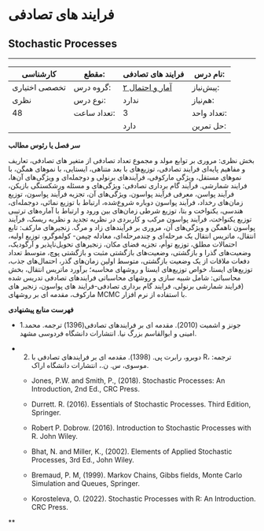 # فرایند های تصادفی
## Stochastic Processes
_______________________________________________________________________________
| کارشناسی      | مقطع:       | فرایند های تصادفی                                               | نام درس:    |
| ------------- | ----------- | --------------------------------------------------------------- | ----------- |
| تخصصی اختیاری | گروه درس:   | [آمار و احتمال ۲](../elective/Probability-and-Statistics-II.md) | پیش‌نیاز:   |
| نظری          | نوع درس:    | ندارد                                                           | هم‌نیاز:    |
| 48            | تعداد ساعت: | 3                                                               | تعداد واحد: |
|               |             |  دارد                                                           | حل تمرین:   |

**سر فصل یا رئوس مطالب**

بخش نظری: مروری بر توابع مولد  و مجموع تعداد تصادفی از متغیر های تصادفی، تعاریف و مفاهیم پایه‌ای  فرایند تصادفی،  توزیع‌های با بعد متناهی، ایستایی، با نموهای همگن، با نموهای مستقل، ویژگی مارکوفی، فرآیندهای برنولی و دوجمله‌ای و ویژگی‌های آن‌ها، فرایند شمارشی. فرآیند گام برداری تصادفی: ویژگی‌های و مسئله ورشکستگی بازیکن،   فرآیند پواسن، معرفی فرآیند پواسون، ویژگی‌های  آن، تجزیه فرآیند پواسون، توزیع زمان‌های رخداد، فرآیند پواسون دوباره شروع‌شده، ارتباط با توزیع نمائی، دوجمله‌ای، هندسی، یکنواخت و بتا، توزیع شرطی زمان‌های بین ورود و ارتباط با آماره‌های ترتیبی توزیع یکنواخت،  فرآیند پواسون مرکب و کاربردی در نظریه تجدید و نظریه ریسک، فرآیند پواسون ناهمگن و ویژگی‌های آن، مروری بر فرآیندهای زاد و مرگ. زنجیرهای مارکف: تابع انتقال، ماتریس انتقال یک مرحله‌ای و چندمرحله‌ای، معادله چپمن- کولموگرو،  توزیع اولیه، احتمالات مطلق، توزیع توأم، تجزیه فضای مکان، زنجیرهای تحویل‌ناپذیر و آرگودیک، وضعیت‌های گذرا و بازگشتی، وضعیت‌های بازگشتی مثبت و بازگشتی پوچ، متوسط تعداد دفعات ملاقات از یک وضعیت بازگشتی،  متوسط اولین زمان‌های گذر، احتمال‌های جذب، توزیع‌های ایستا، خواص توزیع‌های ایستا و روشهای محاسبه؛  برآورد ماتریس انتقال، بخش محاسباتی: شامل شبیه سازی و روشهای محاسباتی فرایندهای تصادفی تدریس شده (فرایند شمارشی برنولی،  فرایند گام برداری تصادفی-فرایند های پواسون، زنجیر های مارکوف، مقدمه ای بر روشهای MCMC با استفاده از نرم افزار. 

**فهرست منابع پیشنهادی**

- 1.جونز و اشمیت (2010). مقدمه ای بر فرایندهای تصادفی(1396) ترجمه. محمد امینی و ابوالقاسم بزرگ نیا. انتشارات دانشگاه فردوسی مشهد.

- 2. دوبرو، رابرت پی. (1398). مقدمه ای بر فرایندهای تصادفی با R، ترجمه: موسوی، س. ن.، انتشارات دانشگاه اراک. 

  - Jones, P.W. and Smith, P., (2018). Stochastic Processes: An Introduction, 2nd Ed., CRC Press.

  - Durrett. R. (2016). Essentials of Stochastic Processes. Third Edition, Springer. 

  - Robert P. Dobrow. (2016). Introduction to Stochastic Processes with R. John Wiley.

  - Bhat, N. and Miller, K., (2002). Elements of Applied Stochastic Processes, 3rd Ed., John Wiley.

  - Bremaud, P. M, (1999). Markov Chains, Gibbs fields, Monte Carlo Simulation and Queues, Springer.

  - Korosteleva, O. (2022). Stochastic Processes with R: An Introduction. CRC Press.

**
